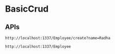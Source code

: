 # BasicCrud


## APIs

```
http://localhost:1337/Employee/create?name=Radha

http://localhost:1337/Employee

```

